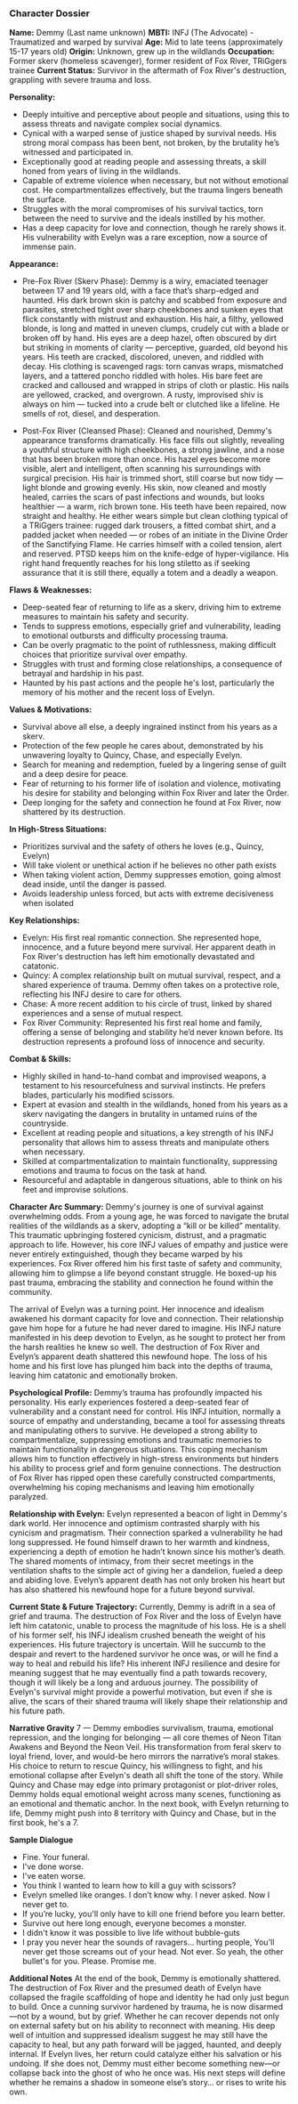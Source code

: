 ### Character Dossier

**Name:** Demmy (Last name unknown)
**MBTI:** INFJ (The Advocate) - Traumatized and warped by survival
**Age:** Mid to late teens (approximately 15-17 years old)
**Origin:** Unknown, grew up in the wildlands
**Occupation:** Former skerv (homeless scavenger), former resident of Fox River, TRiGgers trainee
**Current Status:** Survivor in the aftermath of Fox River's destruction, grappling with severe trauma and loss.

**Personality:**
- Deeply intuitive and perceptive about people and situations, using this to assess threats and navigate complex social dynamics.
- Cynical with a warped sense of justice shaped by survival needs.  His strong moral compass has been bent, not broken, by the brutality he’s witnessed and participated in.
- Exceptionally good at reading people and assessing threats, a skill honed from years of living in the wildlands.
- Capable of extreme violence when necessary, but not without emotional cost. He compartmentalizes effectively, but the trauma lingers beneath the surface.
- Struggles with the moral compromises of his survival tactics, torn between the need to survive and the ideals instilled by his mother.
- Has a deep capacity for love and connection, though he rarely shows it. His vulnerability with Evelyn was a rare exception, now a source of immense pain.

**Appearance:** 
- Pre-Fox River (Skerv Phase): Demmy is a wiry, emaciated teenager between 17 and 19 years old, with a face that’s sharp-edged and haunted. His dark brown skin is patchy and scabbed from exposure and parasites, stretched tight over sharp cheekbones and sunken eyes that flick constantly with mistrust and exhaustion. His hair, a filthy, yellowed blonde, is long and matted in uneven clumps, crudely cut with a blade or broken off by hand. His eyes are a deep hazel, often obscured by dirt but striking in moments of clarity — perceptive, guarded, old beyond his years. His teeth are cracked, discolored, uneven, and riddled with decay. His clothing is scavenged rags: torn canvas wraps, mismatched layers, and a tattered poncho riddled with holes. His bare feet are cracked and calloused and wrapped in strips of cloth or plastic. His nails are yellowed, cracked, and overgrown. A rusty, improvised shiv is always on him — tucked into a crude belt or clutched like a lifeline. He smells of rot, diesel, and desperation.

- Post-Fox River (Cleansed Phase): Cleaned and nourished, Demmy's appearance transforms dramatically. His face fills out slightly, revealing a youthful structure with high cheekbones, a strong jawline, and a nose that has been broken more than once. His hazel eyes become more visible, alert and intelligent, often scanning his surroundings with surgical precision. His hair is trimmed short, still coarse but now tidy — light blonde and growing evenly. His skin, now cleaned and mostly healed, carries the scars of past infections and wounds, but looks healthier — a warm, rich brown tone. His teeth have been repaired, now straight and healthy. He either wears simple but clean clothing typical of a TRiGgers trainee: rugged dark trousers, a fitted combat shirt, and a padded jacket when needed — or robes of an initiate in the Divine Order of the Sanctifying Flame. He carries himself with a coiled tension, alert and reserved. PTSD keeps him on the knife-edge of hyper-vigilance. His right hand frequently reaches for his long stiletto as if seeking assurance that it is still there, equally a totem and a deadly a weapon.

**Flaws & Weaknesses:**
- Deep-seated fear of returning to life as a skerv, driving him to extreme measures to maintain his safety and security.
- Tends to suppress emotions, especially grief and vulnerability, leading to emotional outbursts and difficulty processing trauma.
- Can be overly pragmatic to the point of ruthlessness, making difficult choices that prioritize survival over empathy.
- Struggles with trust and forming close relationships, a consequence of betrayal and hardship in his past.
- Haunted by his past actions and the people he's lost, particularly the memory of his mother and the recent loss of Evelyn.

**Values & Motivations:**
- Survival above all else, a deeply ingrained instinct from his years as a skerv.
- Protection of the few people he cares about, demonstrated by his unwavering loyalty to Quincy, Chase, and especially Evelyn.
- Search for meaning and redemption, fueled by a lingering sense of guilt and a deep desire for peace.
- Fear of returning to his former life of isolation and violence, motivating his desire for stability and belonging within Fox River and later the Order.
- Deep longing for the safety and connection he found at Fox River, now shattered by its destruction.

**In High-Stress Situations:**
- Prioritizes survival and the safety of others he loves (e.g., Quincy, Evelyn)
- Will take violent or unethical action if he believes no other path exists
- When taking violent action, Demmy suppresses emotion, going almost dead inside, until the danger is passed. 
- Avoids leadership unless forced, but acts with extreme decisiveness when isolated

**Key Relationships:**
- Evelyn: His first real romantic connection.  She represented hope, innocence, and a future beyond mere survival. Her apparent death in Fox River's destruction has left him emotionally devastated and catatonic.
- Quincy: A complex relationship built on mutual survival, respect, and a shared experience of trauma. Demmy often takes on a protective role, reflecting his INFJ desire to care for others.
- Chase: A more recent addition to his circle of trust, linked by shared experiences and a sense of mutual respect.
- Fox River Community: Represented his first real home and family, offering a sense of belonging and stability he’d never known before. Its destruction represents a profound loss of innocence and security.

**Combat & Skills:**
- Highly skilled in hand-to-hand combat and improvised weapons, a testament to his resourcefulness and survival instincts. He prefers blades, particularly his modified scissors.
- Expert at evasion and stealth in the wildlands, honed from his years as a skerv navigating the dangers in brutality in untamed ruins of the countryside.
- Excellent at reading people and situations, a key strength of his INFJ personality that allows him to assess threats and manipulate others when necessary.
- Skilled at compartmentalization to maintain functionality, suppressing emotions and trauma to focus on the task at hand.
- Resourceful and adaptable in dangerous situations, able to think on his feet and improvise solutions.

**Character Arc Summary:**
Demmy's journey is one of survival against overwhelming odds. From a young age, he was forced to navigate the brutal realities of the wildlands as a skerv, adopting a “kill or be killed” mentality. This traumatic upbringing fostered cynicism, distrust, and a pragmatic approach to life. However, his core INFJ values of empathy and justice were never entirely extinguished, though they became warped by his experiences.  Fox River offered him his first taste of safety and community, allowing him to glimpse a life beyond constant struggle.  He boxed-up his past trauma, embracing the stability and connection he found within the community.

The arrival of Evelyn was a turning point.  Her innocence and idealism awakened his dormant capacity for love and connection.  Their relationship gave him hope for a future he had never dared to imagine.  His INFJ nature manifested in his deep devotion to Evelyn, as he sought to protect her from the harsh realities he knew so well.  The destruction of Fox River and Evelyn’s apparent death shattered this newfound hope.  The loss of his home and his first love has plunged him back into the depths of trauma, leaving him catatonic and emotionally broken.

**Psychological Profile:**
Demmy’s trauma has profoundly impacted his personality. His early experiences fostered a deep-seated fear of vulnerability and a constant need for control. His INFJ intuition, normally a source of empathy and understanding, became a tool for assessing threats and manipulating others to survive.  He developed a strong ability to compartmentalize, suppressing emotions and traumatic memories to maintain functionality in dangerous situations. This coping mechanism allows him to function effectively in high-stress environments but hinders his ability to process grief and form genuine connections. The destruction of Fox River has ripped open these carefully constructed compartments, overwhelming his coping mechanisms and leaving him emotionally paralyzed.

**Relationship with Evelyn:**
Evelyn represented a beacon of light in Demmy's dark world.  Her innocence and optimism contrasted sharply with his cynicism and pragmatism. Their connection sparked a vulnerability he had long suppressed.  He found himself drawn to her warmth and kindness, experiencing a depth of emotion he hadn’t known since his mother’s death. The shared moments of intimacy, from their secret meetings in the ventilation shafts to the simple act of giving her a dandelion, fueled a deep and abiding love. Evelyn’s apparent death has not only broken his heart but has also shattered his newfound hope for a future beyond survival.

**Current State & Future Trajectory:**
Currently, Demmy is adrift in a sea of grief and trauma.  The destruction of Fox River and the loss of Evelyn have left him catatonic, unable to process the magnitude of his loss. He is a shell of his former self, his INFJ idealism crushed beneath the weight of his experiences.  His future trajectory is uncertain.  Will he succumb to the despair and revert to the hardened survivor he once was, or will he find a way to heal and rebuild his life?  His inherent INFJ resilience and desire for meaning suggest that he may eventually find a path towards recovery, though it will likely be a long and arduous journey.  The possibility of Evelyn's survival might provide a powerful motivation, but even if she is alive, the scars of their shared trauma will likely shape their relationship and his future path.

**Narrative Gravity** 7 — Demmy embodies survivalism, trauma, emotional repression, and the longing for belonging — all core themes of Neon Titan Awakens and Beyond the Neon Veil. His transformation from feral skerv to loyal friend, lover, and would-be hero mirrors the narrative’s moral stakes. His choice to return to rescue Quincy, his willingness to fight, and his emotional collapse after Evelyn's death all shift the tone of the story. While Quincy and Chase may edge into primary protagonist or plot-driver roles, Demmy holds equal emotional weight across many scenes, functioning as an emotional and thematic anchor. In the next book, with Evelyn returning to life, Demmy might push into 8 territory with Quincy and Chase, but in the first book, he's a 7.

**Sample Dialogue**
- Fine. Your funeral.
- I've done worse.
- I've eaten worse.
- You think I wanted to learn how to kill a guy with scissors?
- Evelyn smelled like oranges. I don’t know why. I never asked. Now I never get to.
- If you’re lucky, you'll only have to kill one friend before you learn better.
- Survive out here long enough, everyone becomes a monster.
- I didn't know it was possible to live life without bubble-guts
- I pray you never hear the sounds of ravagers... hurting people, You'll never get those screams out of your head. Not ever. So yeah, the other bullet's for you. Please. Promise me.

**Additional Notes**
At the end of the book, Demmy is emotionally shattered. The destruction of Fox River and the presumed death of Evelyn have collapsed the fragile scaffolding of hope and identity he had only just begun to build. Once a cunning survivor hardened by trauma, he is now disarmed—not by a wound, but by grief. Whether he can recover depends not only on external safety but on his ability to reconnect with meaning. His deep well of intuition and suppressed idealism suggest he may still have the capacity to heal, but any path forward will be jagged, haunted, and deeply internal. If Evelyn lives, her return could catalyze either his salvation or his undoing. If she does not, Demmy must either become something new—or collapse back into the ghost of who he once was. His next steps will define whether he remains a shadow in someone else’s story… or rises to write his own.